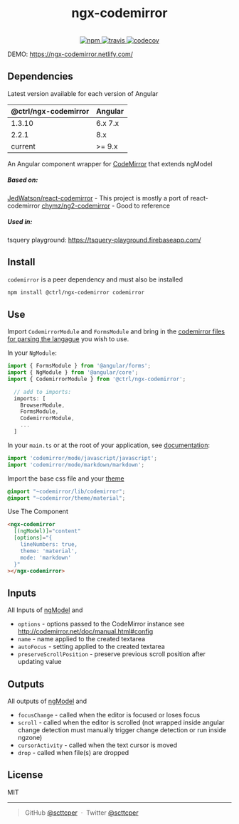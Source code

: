<div align="center">
  <h1>ngx-codemirror</h1>
  <br>
  <a href="https://www.npmjs.com/package/@ctrl/ngx-codemirror">
    <img src="https://badge.fury.io/js/%40ctrl%2Fngx-codemirror.svg" alt="npm">
  </a>
  <a href="https://circleci.com/gh/TypeCtrl/ngx-codemirror">
    <img src="https://circleci.com/gh/TypeCtrl/ngx-codemirror.svg?style=svg" alt="travis">
  </a>
  <a href="https://codecov.io/github/typectrl/ngx-codemirror">
    <img src="https://img.shields.io/codecov/c/github/typectrl/ngx-codemirror.svg" alt="codecov">
  </a>
  <br>
</div>

DEMO: https://ngx-codemirror.netlify.com/

## Dependencies

Latest version available for each version of Angular

| @ctrl/ngx-codemirror | Angular |
| -------------------- | ------- |
| 1.3.10               | 6.x 7.x |
| 2.2.1                | 8.x     |
| current              | >= 9.x  |

An Angular component wrapper for [CodeMirror](https://codemirror.net/) that extends ngModel
##### Based on:
[JedWatson/react-codemirror](https://github.com/JedWatson/react-codemirror) - This project is mostly a port of react-codemirror
[chymz/ng2-codemirror](https://github.com/chymz/ng2-codemirror) - Good to reference


##### Used in:
tsquery playground: https://tsquery-playground.firebaseapp.com/


## Install
`codemirror` is a peer dependency and must also be installed
```sh
npm install @ctrl/ngx-codemirror codemirror
```

## Use
Import `CodemirrorModule` and `FormsModule` and bring in the [codemirror files for parsing the langague](https://codemirror.net/mode/index.html) you wish to use.

In your `NgModule`:
```ts
import { FormsModule } from '@angular/forms';
import { NgModule } from '@angular/core';
import { CodemirrorModule } from '@ctrl/ngx-codemirror';

  // add to imports:
  imports: [
    BrowserModule,
    FormsModule,
    CodemirrorModule,
    ...
  ]
```

In your `main.ts` or at the root of your application, see [documentation](https://codemirror.net/mode/index.html):
```ts
import 'codemirror/mode/javascript/javascript';
import 'codemirror/mode/markdown/markdown';
```

Import the base css file and your [theme](https://codemirror.net/demo/theme.html)
```scss
@import "~codemirror/lib/codemirror";
@import "~codemirror/theme/material";
```

Use The Component
```html
<ngx-codemirror
  [(ngModel)]="content"
  [options]="{
    lineNumbers: true,
    theme: 'material',
    mode: 'markdown'
  }"
></ngx-codemirror>
```

## Inputs
All Inputs of [ngModel](https://angular.io/api/forms/NgModel#inputs) and
* `options` - options passed to the CodeMirror instance see http://codemirror.net/doc/manual.html#config
* `name` - name applied to the created textarea
* `autoFocus` - setting applied to the created textarea
* `preserveScrollPosition` - preserve previous scroll position after updating value

## Outputs
All outputs of [ngModel](https://angular.io/api/forms/NgModel#outputs) and
* `focusChange` - called when the editor is focused or loses focus
* `scroll` - called when the editor is scrolled (not wrapped inside angular change detection must manually trigger change detection or run inside ngzone)
* `cursorActivity` - called when the text cursor is moved
* `drop` - called when file(s) are dropped

## License
MIT

---

> GitHub [@scttcper](https://github.com/scttcper) &nbsp;&middot;&nbsp;
> Twitter [@scttcper](https://twitter.com/scttcper)
